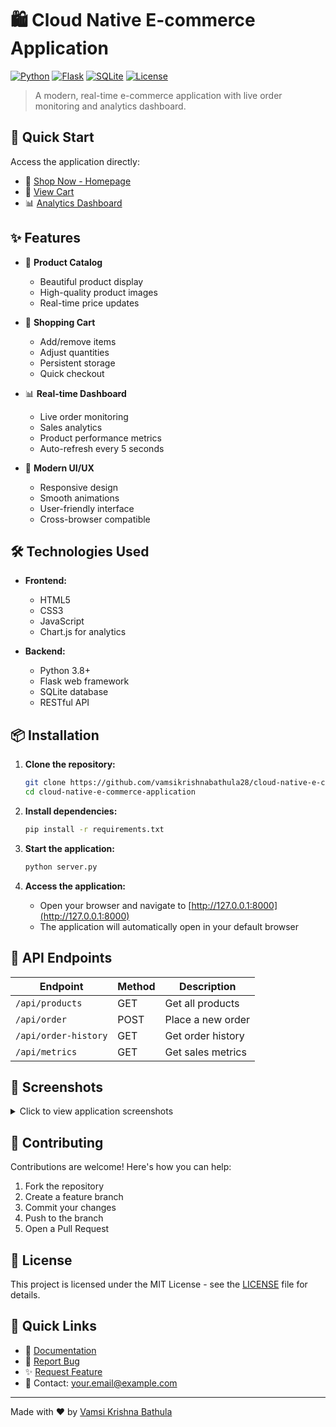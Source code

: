 # 🛍️ Cloud Native E-commerce Application

[![Python](https://img.shields.io/badge/Python-3.8%2B-blue.svg)](https://www.python.org/)
[![Flask](https://img.shields.io/badge/Flask-2.0.1-green.svg)](https://flask.palletsprojects.com/)
[![SQLite](https://img.shields.io/badge/SQLite-3-blue.svg)](https://www.sqlite.org/)
[![License](https://img.shields.io/badge/License-MIT-yellow.svg)](LICENSE)

> A modern, real-time e-commerce application with live order monitoring and analytics dashboard.

## 🚀 Quick Start

Access the application directly:
- 🏪 [Shop Now - Homepage](http://127.0.0.1:8000)
- 🛒 [View Cart](http://127.0.0.1:8000/cart.html)
- 📊 [Analytics Dashboard](http://127.0.0.1:8000/dashboard.html)

## ✨ Features

- 🏪 **Product Catalog**
  - Beautiful product display
  - High-quality product images
  - Real-time price updates

- 🛒 **Shopping Cart**
  - Add/remove items
  - Adjust quantities
  - Persistent storage
  - Quick checkout

- 📊 **Real-time Dashboard**
  - Live order monitoring
  - Sales analytics
  - Product performance metrics
  - Auto-refresh every 5 seconds

- 🎨 **Modern UI/UX**
  - Responsive design
  - Smooth animations
  - User-friendly interface
  - Cross-browser compatible

## 🛠️ Technologies Used

- **Frontend:**
  - HTML5
  - CSS3
  - JavaScript
  - Chart.js for analytics

- **Backend:**
  - Python 3.8+
  - Flask web framework
  - SQLite database
  - RESTful API

## 📦 Installation

1. **Clone the repository:**
   ```bash
   git clone https://github.com/vamsikrishnabathula28/cloud-native-e-commerce-application.git
   cd cloud-native-e-commerce-application
   ```

2. **Install dependencies:**
   ```bash
   pip install -r requirements.txt
   ```

3. **Start the application:**
   ```bash
   python server.py
   ```

4. **Access the application:**
   - Open your browser and navigate to [http://127.0.0.1:8000](http://127.0.0.1:8000)
   - The application will automatically open in your default browser

## 🔄 API Endpoints

| Endpoint | Method | Description |
|----------|--------|-------------|
| `/api/products` | GET | Get all products |
| `/api/order` | POST | Place a new order |
| `/api/order-history` | GET | Get order history |
| `/api/metrics` | GET | Get sales metrics |

## 📱 Screenshots

<details>
<summary>Click to view application screenshots</summary>

### Homepage
- Product catalog with beautiful cards
- Easy navigation
- Quick add to cart

### Shopping Cart
- Clear item display
- Quantity adjustments
- Total calculation

### Dashboard
- Real-time metrics
- Beautiful charts
- Order history table

</details>

## 🤝 Contributing

Contributions are welcome! Here's how you can help:

1. Fork the repository
2. Create a feature branch
3. Commit your changes
4. Push to the branch
5. Open a Pull Request

## 📝 License

This project is licensed under the MIT License - see the [LICENSE](LICENSE) file for details.

## 🔗 Quick Links

- 📘 [Documentation](docs/)
- 🐛 [Report Bug](../../issues)
- ✨ [Request Feature](../../issues)
- 📧 Contact: your.email@example.com

---
Made with ❤️ by [Vamsi Krishna Bathula](https://github.com/vamsikrishnabathula28) 